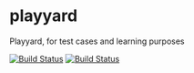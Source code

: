 playyard
========

Playyard, for test cases and learning purposes

[![Build Status](https://travis-ci.org/jojo1981/playyard.png?branch=master)](https://travis-ci.org/jojo1981/playyard)
[![Build Status](https://travis-ci.org/jojo1981/playyard.png?branch=master)](https://travis-ci.org/jojo1981/playyard)
